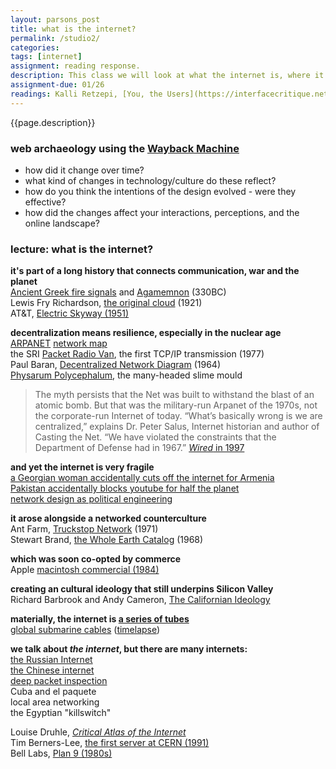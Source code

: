 ```yaml
--- 
layout: parsons_post  
title: what is the internet? 
permalink: /studio2/ 
categories:   
tags: [internet]
assignment: reading response.
description: This class we will look at what the internet is, where it came from, and the ways in which it operates today. 
assignment-due: 01/26
readings: Kalli Retzepi, [You, the Users](https://interfacecritique.net/journal/test-retz), Shannon Mattern, *Code, Clay, Data, Dirt*
---  
```


{{page.description}}

### web archaeology using the [Wayback Machine](http://web.archive.org)

* how did it change over time?
* what kind of changes in technology/culture do these reflect?
* how do you think the intentions of the design evolved - were they effective?
* how did the changes affect your interactions, perceptions, and the online landscape?

### lecture: what is the internet? 

**it's part of a long history that connects communication, war and the planet**<br>
[Ancient Greek fire signals](https://en.wikipedia.org/wiki/Smoke_signal) and [Agamemnon](https://chs.harvard.edu/CHS/article/displayPdf/2871) (330BC)<br>
Lewis Fry Richardson, [the original cloud](https://towardsdatascience.com/the-unchanging-statistics-of-deadly-quarrels-31cd8ab49a17) (1921)<br>
AT&T, [Electric Skyway (1951)](https://techchannel.att.com/playvideo/2012/02/20/AT&T-Archives-New-Skyways-for-the-Telephone)<br>

**decentralization means resilience, especially in the nuclear age**<br>
[ARPANET](https://www.darpa.mil/about-us/timeline/modern-internet) [network map](https://upload.wikimedia.org/wikipedia/commons/b/bf/Arpanet_logical_map%2C_march_1977.png)<br>
the SRI [Packet Radio Van](https://en.wikipedia.org/wiki/Packet_Radio_Van), the first TCP/IP transmission (1977)<br>
Paul Baran, [Decentralized Network Diagram](https://www.cybertelecom.org/images/baran.gif)  (1964)<br>
[Physarum Polycephalum](https://www.youtube.com/watch?v=BZUQQmcR5-g), the many-headed slime mould<br>

> The myth persists that the Net was built to withstand the blast of an atomic bomb. But that was the military-run Arpanet of the 1970s, not the corporate-run Internet of today. “What’s basically wrong is we are centralized,” explains Dr. Peter Salus, Internet historian and author of Casting the Net. “We have violated the constraints that the Department of Defense had in 1967.” [*Wired* in 1997](https://www.wired.com/1997/08/50-ways-to-crash-the-net/)

**and yet the internet is very fragile**<br>
[a Georgian woman accidentally cuts off the internet for Armenia](https://www.theguardian.com/world/2011/apr/06/georgian-woman-cuts-web-access)<br>
[Pakistan accidentally blocks youtube for half the planet](https://abcnews.go.com/Technology/story?id=4344105&page=1)<br>
[network design as political engineering](https://www.washingtonpost.com/news/the-switch/wp/2013/11/20/researchers-say-u-s-internet-traffic-was-re-routed-through-belarus-thats-a-problem/)<br>

**it arose alongside a networked counterculture**<br>
Ant Farm, [Truckstop Network](http://www.cabinetmagazine.org/issues/30/wasiuta.php) (1971)<br>
Stewart Brand, [the Whole Earth Catalog](https://archive.org/details/1stWEC-complete) (1968)<br>

**which was soon co-opted by commerce**<br>
Apple [macintosh commercial (1984)](https://www.youtube.com/watch?v=VtvjbmoDx-I)

**creating an cultural ideology that still underpins Silicon Valley**<br>
Richard Barbrook and Andy Cameron, [The Californian Ideology](https://www.metamute.org/editorial/articles/californian-ideology)


**materially, the internet is [a series of tubes](https://www.youtube.com/watch?v=f99PcP0aFNE)<br>**
[global submarine cables](https://www.submarinecablemap.com/) ([timelapse](https://qz.com/657898/this-map-shows-the-explosive-growth-of-underwater-cables-the-power-the-global-internet/))<br>

**we talk about *the internet*, but there are many internets:**<br>
[the Russian Internet](https://www.reuters.com/article/us-russia-putin-internet/russia-plans-sovereign-internet-tests-to-combat-external-threats-idUSKBN1YN23Z)<br>
[the Chinese internet](https://upload.wikimedia.org/wikipedia/commons/thumb/4/40/Topology_of_the_Chinese_firewall.svg/2560px-Topology_of_the_Chinese_firewall.svg.png)<br>
[deep packet inspection](https://en.wikipedia.org/wiki/Deep_packet_inspection)<br>
Cuba and el paquete<br>
local area networking<br>
the Egyptian "killswitch"<br>


Louise Druhle, [*Critical Atlas of the Internet*](http://internet-atlas.net/)<br>
Tim Berners-Lee, [the first server at CERN (1991)](https://en.wikipedia.org/wiki/CERN_httpd#/media/File:First_Web_Server.jpg)<br>
Bell Labs, [Plan 9 (1980s)](https://en.wikipedia.org/wiki/Plan_9_from_Bell_Labs)<br>

<!-- topology and stratigraphy?

http://oldweb.today/w

IP addresses

RAND corporation

networks and protocols

information superhighway

a series of tubes

many internets?

an environment for living together?

who controls the Internet?

where is the Internet?

all of this is very important for understanding INTERACTION -->

<!-- Look at Agnes' hunter class resources Any Requests and What is the Internet -->